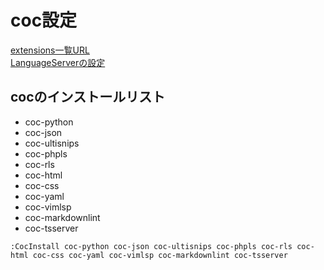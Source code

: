 # coc設定
[extensions一覧URL](https://github.com/neoclide/coc.nvim/wiki/Using-coc-extensions)  
[LanguageServerの設定](https://github.com/neoclide/coc.nvim/wiki/Language-servers#supported-features)

## cocのインストールリスト
- coc-python
- coc-json
- coc-ultisnips
- coc-phpls
- coc-rls
- coc-html
- coc-css
- coc-yaml
- coc-vimlsp
- coc-markdownlint
- coc-tsserver

```
:CocInstall coc-python coc-json coc-ultisnips coc-phpls coc-rls coc-html coc-css coc-yaml coc-vimlsp coc-markdownlint coc-tsserver
```

